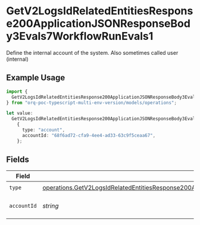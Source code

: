 # GetV2LogsIdRelatedEntitiesResponse200ApplicationJSONResponseBody3Evals7WorkflowRunEvals1

Define the internal account of the system. Also sometimes called user (internal)

## Example Usage

```typescript
import {
  GetV2LogsIdRelatedEntitiesResponse200ApplicationJSONResponseBody3Evals7WorkflowRunEvals1,
} from "orq-poc-typescript-multi-env-version/models/operations";

let value:
  GetV2LogsIdRelatedEntitiesResponse200ApplicationJSONResponseBody3Evals7WorkflowRunEvals1 =
    {
      type: "account",
      accountId: "68f6ad72-cfa9-4ee4-ad33-63c9f5ceaa67",
    };
```

## Fields

| Field                                                                                                                                                                                                                              | Type                                                                                                                                                                                                                               | Required                                                                                                                                                                                                                           | Description                                                                                                                                                                                                                        |
| ---------------------------------------------------------------------------------------------------------------------------------------------------------------------------------------------------------------------------------- | ---------------------------------------------------------------------------------------------------------------------------------------------------------------------------------------------------------------------------------- | ---------------------------------------------------------------------------------------------------------------------------------------------------------------------------------------------------------------------------------- | ---------------------------------------------------------------------------------------------------------------------------------------------------------------------------------------------------------------------------------- |
| `type`                                                                                                                                                                                                                             | [operations.GetV2LogsIdRelatedEntitiesResponse200ApplicationJSONResponseBody3Evals7WorkflowRunEvals2Type](../../models/operations/getv2logsidrelatedentitiesresponse200applicationjsonresponsebody3evals7workflowrunevals2type.md) | :heavy_check_mark:                                                                                                                                                                                                                 | N/A                                                                                                                                                                                                                                |
| `accountId`                                                                                                                                                                                                                        | *string*                                                                                                                                                                                                                           | :heavy_check_mark:                                                                                                                                                                                                                 | The id of the resource                                                                                                                                                                                                             |